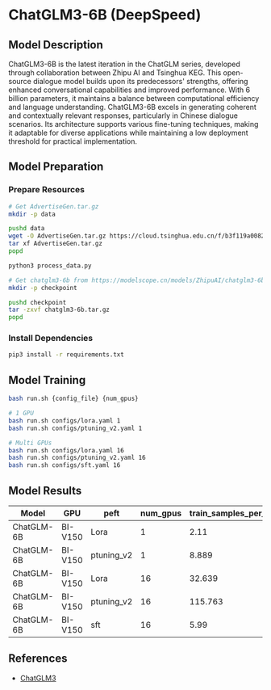 # ChatGLM3-6B (DeepSpeed)

## Model Description

ChatGLM3-6B is the latest iteration in the ChatGLM series, developed through collaboration between Zhipu AI and Tsinghua
KEG. This open-source dialogue model builds upon its predecessors' strengths, offering enhanced conversational
capabilities and improved performance. With 6 billion parameters, it maintains a balance between computational
efficiency and language understanding. ChatGLM3-6B excels in generating coherent and contextually relevant responses,
particularly in Chinese dialogue scenarios. Its architecture supports various fine-tuning techniques, making it
adaptable for diverse applications while maintaining a low deployment threshold for practical implementation.

## Model Preparation

### Prepare Resources

```sh
# Get AdvertiseGen.tar.gz
mkdir -p data

pushd data
wget -O AdvertiseGen.tar.gz https://cloud.tsinghua.edu.cn/f/b3f119a008264b1cabd1/?dl=1
tar xf AdvertiseGen.tar.gz
popd

python3 process_data.py
```

```sh
# Get chatglm3-6b from https://modelscope.cn/models/ZhipuAI/chatglm3-6b or huggingface.
mkdir -p checkpoint

pushd checkpoint
tar -zxvf chatglm3-6b.tar.gz
popd
```

### Install Dependencies

```sh
pip3 install -r requirements.txt
```

## Model Training

```sh
bash run.sh {config_file} {num_gpus} 

# 1 GPU
bash run.sh configs/lora.yaml 1
bash run.sh configs/ptuning_v2.yaml 1

# Multi GPUs
bash run.sh configs/lora.yaml 16
bash run.sh configs/ptuning_v2.yaml 16
bash run.sh configs/sft.yaml 16
```

## Model Results

| Model      | GPU     | peft       | num_gpus | train_samples_per_second |
|------------|---------|------------|----------|--------------------------|
| ChatGLM-6B | BI-V150 | Lora       | 1        | 2.11                     |
| ChatGLM-6B | BI-V150 | ptuning_v2 | 1        | 8.889                    |
| ChatGLM-6B | BI-V150 | Lora       | 16       | 32.639                   |
| ChatGLM-6B | BI-V150 | ptuning_v2 | 16       | 115.763                  |
| ChatGLM-6B | BI-V150 | sft        | 16       | 5.99                     |

## References

- [ChatGLM3](https://github.com/THUDM/ChatGLM3)
